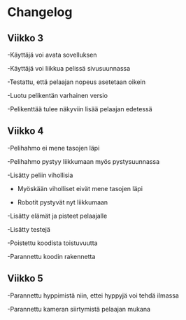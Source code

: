 # Changelog

## Viikko 3

-Käyttäjä voi avata sovelluksen

-Käyttäjä voi liikkua pelissä sivusuunnassa

-Testattu, että pelaajan nopeus asetetaan oikein

-Luotu pelikentän varhainen versio

-Pelikenttää tulee näkyviin lisää pelaajan edetessä

## Viikko 4

-Pelihahmo ei mene tasojen läpi

-Pelihahmo pystyy liikkumaan myös pystysuunnassa

-Lisätty peliin vihollisia

- Myöskään viholliset eivät mene tasojen läpi

- Robotit pystyvät nyt liikkumaan

-Lisätty elämät ja pisteet pelaajalle

-Lisätty testejä

-Poistettu koodista toistuvuutta

-Parannettu koodin rakennetta

## Viikko 5

-Parannettu hyppimistä niin, ettei hyppyjä voi tehdä ilmassa

-Parannettu kameran siirtymistä pelaajan mukana
